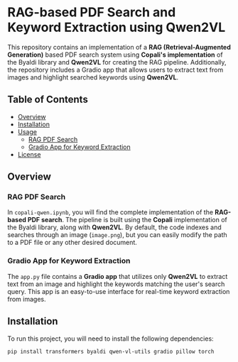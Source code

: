 # RAG-based PDF Search and Keyword Extraction using Qwen2VL

This repository contains an implementation of a **RAG (Retrieval-Augmented Generation)** based PDF search system using **Copali's implementation** of the Byaldi library and **Qwen2VL** for creating the RAG pipeline. Additionally, the repository includes a Gradio app that allows users to extract text from images and highlight searched keywords using **Qwen2VL**.

## Table of Contents
- [Overview](#overview)
- [Installation](#installation)
- [Usage](#usage)
  - [RAG PDF Search](#rag-pdf-search)
  - [Gradio App for Keyword Extraction](#gradio-app-for-keyword-extraction)
- [License](#license)

## Overview

### RAG PDF Search

In `copali-qwen.ipynb`, you will find the complete implementation of the **RAG-based PDF search**. The pipeline is built using the **Copali** implementation of the Byaldi library, along with **Qwen2VL**. By default, the code indexes and searches through an image (`image.png`), but you can easily modify the path to a PDF file or any other desired document.

### Gradio App for Keyword Extraction

The `app.py` file contains a **Gradio app** that utilizes only **Qwen2VL** to extract text from an image and highlight the keywords matching the user's search query. This app is an easy-to-use interface for real-time keyword extraction from images.

## Installation

To run this project, you will need to install the following dependencies:

```bash
pip install transformers byaldi qwen-vl-utils gradio pillow torch

